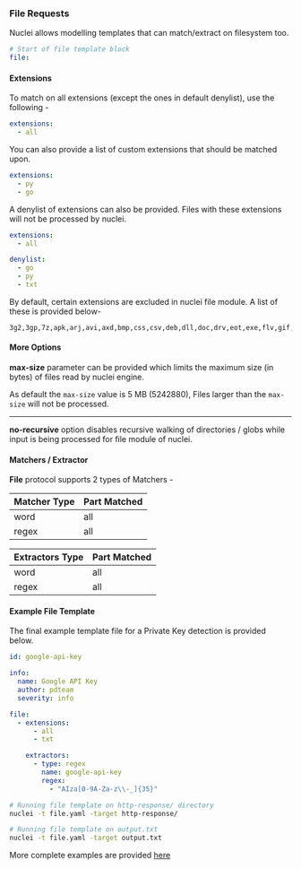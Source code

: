 ### File Requests

Nuclei allows modelling templates that can match/extract on filesystem too.

```yaml
# Start of file template block
file:
```

#### Extensions

To match on all extensions (except the ones in default denylist), use the following - 

```yaml
extensions:
  - all
```

You can also provide a list of custom extensions that should be matched upon.

```yaml
extensions:
  - py
  - go
```

A denylist of extensions can also be provided. Files with these extensions will not be processed by nuclei.

```yaml
extensions:
  - all

denylist:
  - go
  - py
  - txt
```

By default, certain extensions are excluded in nuclei file module. A list of these is provided below- 

```
3g2,3gp,7z,apk,arj,avi,axd,bmp,css,csv,deb,dll,doc,drv,eot,exe,flv,gif,gifv,gz,h264,ico,iso,jar,jpeg,jpg,lock,m4a,m4v,map,mkv,mov,mp3,mp4,mpeg,mpg,msi,ogg,ogm,ogv,otf,pdf,pkg,png,ppt,psd,rar,rm,rpm,svg,swf,sys,tar,tar.gz,tif,tiff,ttf,txt,vob,wav,webm,wmv,woff,woff2,xcf,xls,xlsx,zip
```

#### More Options

**max-size** parameter can be provided which limits the maximum size (in bytes) of files read by nuclei engine.

As default the `max-size` value is 5 MB (5242880), Files larger than the `max-size` will not be processed.

-----

**no-recursive** option disables recursive walking of directories / globs while input is being processed for file module of nuclei.

#### Matchers / Extractor

**File** protocol supports 2 types of Matchers -

| Matcher Type | Part Matched |
|--------------|--------------|
| word         | all          |
| regex        | all          |


| Extractors Type | Part Matched |
|-----------------|--------------|
| word            | all          |
| regex           | all          |


#### **Example File Template**

The final example template file for a Private Key detection is provided below.

```yaml
id: google-api-key

info:
  name: Google API Key
  author: pdteam
  severity: info

file:
  - extensions:
      - all
      - txt

    extractors:
      - type: regex
        name: google-api-key
        regex:
          - "AIza[0-9A-Za-z\\-_]{35}"
```

```bash
# Running file template on http-response/ directory
nuclei -t file.yaml -target http-response/

# Running file template on output.txt
nuclei -t file.yaml -target output.txt
```

More complete examples are provided [here](../../template-examples/file.md)